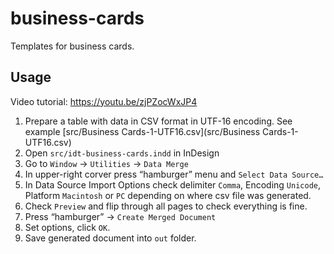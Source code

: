 # business-cards

Templates for business cards.

## Usage

Video tutorial:  https://youtu.be/zjPZocWxJP4

1. Prepare a table with data in CSV format in UTF-16 encoding. See example [src/Business Cards-1-UTF16.csv](src/Business Cards-1-UTF16.csv)
2. Open `src/idt-business-cards.indd` in InDesign
3. Go to `Window` → `Utilities` → `Data Merge`
4. In upper-right corver press “hamburger” menu and `Select Data Source…`
5. In Data Source Import Options check delimiter `Comma`, Encoding `Unicode`, Platform `Macintosh` or `PC` depending on where csv file was generated.
6. Check `Preview` and flip through all pages to check everything is fine.
7. Press “hamburger” → `Create Merged Document`
8. Set options, click `OK`.
9. Save generated document into `out` folder.
